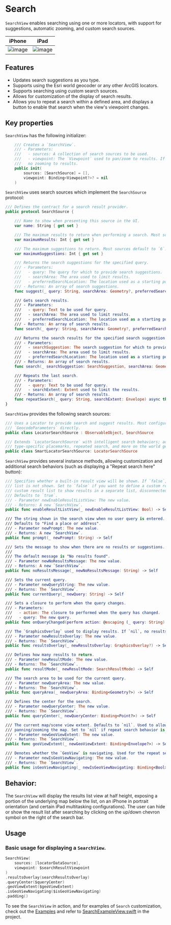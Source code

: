 # Search

`SearchView` enables searching using one or more locators, with support for suggestions, automatic zooming, and custom search sources.

|iPhone|iPad|
|:--:|:--:|
|![image](https://user-images.githubusercontent.com/3998072/203608897-5f3bf34a-0931-4d11-b3fc-18a5dd07131a.png)|![image](https://user-images.githubusercontent.com/3998072/203608708-45a0096c-a8d6-457c-9ee1-8cdb9e5bb15a.png)|

## Features

- Updates search suggestions as you type.
- Supports using the Esri world geocoder or any other ArcGIS locators.
- Supports searching using custom search sources.
- Allows for customization of the display of search results.
- Allows you to repeat a search within a defined area, and displays a button to enable that search when the view's viewpoint changes.

## Key properties

`SearchView` has the following initializer:

```swift
    /// Creates a `SearchView`.
    /// - Parameters:
    ///   - sources: A collection of search sources to be used.
    ///   - viewpoint: The `Viewpoint` used to pan/zoom to results. If `nil`, there will be
    ///   no zooming to results.
    public init(
        sources: [SearchSource] = [],
        viewpoint: Binding<Viewpoint?>? = nil
    )
```

`SearchView` uses search sources which implement the `SearchSource` protocol:

```swift
/// Defines the contract for a search result provider.
public protocol SearchSource {

    /// Name to show when presenting this source in the UI.
    var name: String { get set }

    /// The maximum results to return when performing a search. Most sources default to `6`.
    var maximumResults: Int { get set }

    /// The maximum suggestions to return. Most sources default to `6`.
    var maximumSuggestions: Int { get set }

    /// Returns the search suggestions for the specified query.
    /// - Parameters:
    ///   - query: The query for which to provide search suggestions.
    ///   - searchArea: The area used to limit results.
    ///   - preferredSearchLocation: The location used as a starting point for searches.
    /// - Returns: An array of search suggestions.
    func suggest(_ query: String, searchArea: Geometry?, preferredSearchLocation: Point?) async throws -> [SearchSuggestion]

    /// Gets search results.
    /// - Parameters:
    ///   - query: Text to be used for query.
    ///   - searchArea: The area used to limit results.
    ///   - preferredSearchLocation: The location used as a starting point for searches.
    /// - Returns: An array of search results.
    func search(_ query: String, searchArea: Geometry?, preferredSearchLocation: Point?) async throws -> [SearchResult]

    /// Returns the search results for the specified search suggestion.
    /// - Parameters:
    ///   - searchSuggestion: The search suggestion for which to provide search results.
    ///   - searchArea: The area used to limit results.
    ///   - preferredSearchLocation: The location used as a starting point for searches.
    /// - Returns: An array of search results.
    func search(_ searchSuggestion: SearchSuggestion, searchArea: Geometry?, preferredSearchLocation: Point?) async throws -> [SearchResult]

    /// Repeats the last search.
    /// - Parameters:
    ///   - query: Text to be used for query.
    ///   - searchExtent: Extent used to limit the results.
    /// - Returns: An array of search results.
    func repeatSearch(_ query: String, searchExtent: Envelope) async throws -> [SearchResult]
}
```

`SearchView` provides the following search sources:

```swift
/// Uses a Locator to provide search and suggest results. Most configuration should be done on the
/// `GeocodeParameters` directly.
public class LocatorSearchSource : ObservableObject, SearchSource
```

```swift
/// Extends `LocatorSearchSource` with intelligent search behaviors; adds support for features like
/// type-specific placemarks, repeated search, and more on the world geocode service.
public class SmartLocatorSearchSource: LocatorSearchSource
```

`SearchView` provides several instance methods, allowing customization and additional search behaviors (such as displaying a "Repeat search here" button):

```swift
/// Specifies whether a built-in result view will be shown. If `false`, the result display/selection
/// list is not shown. Set to `false` if you want to define a custom result list. You might use a
/// custom result list to show results in a separate list, disconnected from the rest of the search view.
/// Defaults to `true`.
/// - Parameter newEnableResultListView: The new value.
/// - Returns: A new `SearchView`.
public func enableResultListView(_ newEnableResultListView: Bool) -> Self

/// The string shown in the search view when no user query is entered.
/// Defaults to "Find a place or address".
/// - Parameter newPrompt: The new value.
/// - Returns: A new `SearchView`.
public func prompt(_ newPrompt: String) -> Self

/// Sets the message to show when there are no results or suggestions.
///
/// The default message is "No results found".
/// - Parameter newNoResultsMessage: The new value.
/// - Returns: A new `SearchView`.
public func noResultsMessage(_ newNoResultsMessage: String) -> Self

/// Sets the current query.
/// - Parameter newQueryString: The new value.
/// - Returns: The `SearchView`.
public func currentQuery(_ newQuery: String) -> Self

/// Sets a closure to perform when the query changes.
/// - Parameters:
///   - action: The closure to performed when the query has changed.
///   - query: The new query.
public func onQueryChanged(perform action: @escaping (_ query: String) -> Void) -> Self

/// The `GraphicsOverlay` used to display results. If `nil`, no results will be displayed.
/// - Parameter newResultsOverlay: The new value.
/// - Returns: The `SearchView`.
public func resultsOverlay(_ newResultsOverlay: GraphicsOverlay?) -> Self

/// Defines how many results to return.
/// - Parameter newResultMode: The new value.
/// - Returns: The `SearchView`.
public func resultMode(_ newResultMode: SearchResultMode) -> Self

/// The search area to be used for the current query.
/// - Parameter newQueryArea: The new value.
/// - Returns: The `SearchView`.
public func queryArea(_ newQueryArea: Binding<Geometry?>) -> Self

/// Defines the center for the search.
/// - Parameter newQueryCenter: The new value.
/// - Returns: The `SearchView`.
public func queryCenter(_ newQueryCenter: Binding<Point?>) -> Self

/// The current map/scene view extent. Defaults to `nil`. Used to allow repeat searches after
/// panning/zooming the map. Set to `nil` if repeat search behavior is not wanted.
/// - Parameter newGeoViewExtent: The new value.
/// - Returns: The `SearchView`.
public func geoViewExtent(_ newGeoViewExtent: Binding<Envelope?>) -> Self

/// Denotes whether the `GeoView` is navigating. Used for the repeat search behavior.
/// - Parameter newIsGeoViewNavigating: The new value.
/// - Returns: The `SearchView`.
public func isGeoViewNavigating(_ newIsGeoViewNavigating: Binding<Bool>) -> Self
```

## Behavior:

The `SearchView` will display the results list view at half height, exposing a portion of the underlying map below the list, on an iPhone in portrait orientation (and certain iPad multitasking configurations).  The user can hide or show the result list after searching by clicking on the up/down chevron symbol on the right of the search bar.

## Usage

### Basic usage for displaying a `SearchView`.

```swift
SearchView(
    sources: [locatorDataSource],
    viewpoint: $searchResultViewpoint
)
.resultsOverlay(searchResultsOverlay)
.queryCenter($queryCenter)
.geoViewExtent($geoViewExtent)
.isGeoViewNavigating($isGeoViewNavigating)
.padding()
```

To see the `SearchView` in action, and for examples of `Search` customization, check out the [Examples](../../Examples) and refer to [SearchExampleView.swift](../../Examples/Examples/SearchExampleView.swift) in the project.
